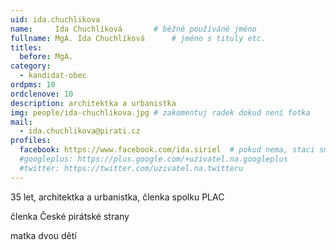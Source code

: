 ```yaml
---
uid: ida.chuchlikova 
name:     Ida Chuchlíková   	# běžně používáné jméno
fullname: MgA. Ida Chuchlíková   	# jméno s tituly etc.
titles:
  before: MgA.
category:
  - kandidat-obec
ordpms: 10
ordclenove: 10
description: architektka a urbanistka
img: people/ida-chuchlikova.jpg # zakomentuj radek dokud není fotka
mail:
  - ida.chuchlikova@pirati.cz
profiles:
  facebook: https://www.facebook.com/ida.siriel  # pokud nema, staci smazat tuto radku
  #googleplus: https://plus.google.com/+uzivatel.na.googleplus
  #twitter: https://twitter.com/uzivatel.na.twitteru
---
```


35 let, architektka a urbanistka, členka spolku PLAC

členka České pirátské strany

matka dvou dětí
